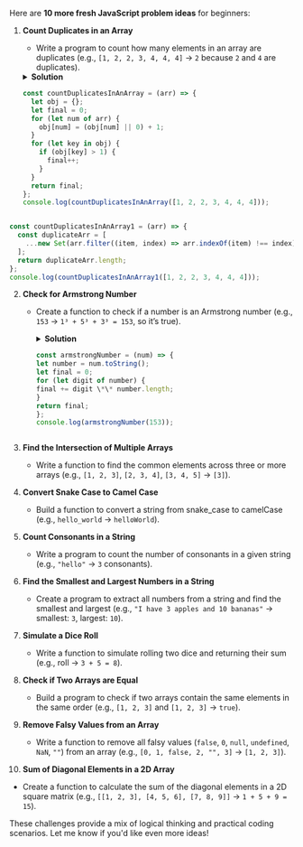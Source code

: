 Here are **10 more fresh JavaScript problem ideas** for beginners:

1. **Count Duplicates in an Array**

   - Write a program to count how many elements in an array are duplicates (e.g., `[1, 2, 2, 3, 4, 4, 4]` → `2` because `2` and `4` are duplicates).
   <details>
   <summary><strong>Solution</strong> <summary>

   ```js
   const countDuplicatesInAnArray = (arr) => {
     let obj = {};
     let final = 0;
     for (let num of arr) {
       obj[num] = (obj[num] || 0) + 1;
     }
     for (let key in obj) {
       if (obj[key] > 1) {
         final++;
       }
     }
     return final;
   };
   console.log(countDuplicatesInAnArray([1, 2, 2, 3, 4, 4, 4]));
   ```

```js
const countDuplicatesInAnArray1 = (arr) => {
  const duplicateArr = [
    ...new Set(arr.filter((item, index) => arr.indexOf(item) !== index)),
  ];
  return duplicateArr.length;
};
console.log(countDuplicatesInAnArray1([1, 2, 2, 3, 4, 4, 4]));
```

   </details>

2. **Check for Armstrong Number**

   - Create a function to check if a number is an Armstrong number (e.g., `153` → `1³ + 5³ + 3³ = 153`, so it’s true).
     <details>
     <summary><strong>Solution</strong> <summary>

     ```js
     const armstrongNumber = (num) => {
     let number = num.toString();
     let final = 0;
     for (let digit of number) {
     final += digit \*\* number.length;
     }
     return final;
     };
     console.log(armstrongNumber(153));

     ```

     </details>

3. **Find the Intersection of Multiple Arrays**

   - Write a function to find the common elements across three or more arrays (e.g., `[1, 2, 3]`, `[2, 3, 4]`, `[3, 4, 5]` → `[3]`).

4. **Convert Snake Case to Camel Case**

   - Build a function to convert a string from snake_case to camelCase (e.g., `hello_world` → `helloWorld`).

5. **Count Consonants in a String**

   - Write a program to count the number of consonants in a given string (e.g., `"hello"` → `3` consonants).

6. **Find the Smallest and Largest Numbers in a String**

   - Create a program to extract all numbers from a string and find the smallest and largest (e.g., `"I have 3 apples and 10 bananas"` → smallest: `3`, largest: `10`).

7. **Simulate a Dice Roll**

   - Write a function to simulate rolling two dice and returning their sum (e.g., roll → `3 + 5 = 8`).

8. **Check if Two Arrays are Equal**

   - Build a program to check if two arrays contain the same elements in the same order (e.g., `[1, 2, 3]` and `[1, 2, 3]` → `true`).

9. **Remove Falsy Values from an Array**

   - Write a function to remove all falsy values (`false`, `0`, `null`, `undefined`, `NaN`, `""`) from an array (e.g., `[0, 1, false, 2, "", 3]` → `[1, 2, 3]`).

10. **Sum of Diagonal Elements in a 2D Array**

- Create a function to calculate the sum of the diagonal elements in a 2D square matrix (e.g., `[[1, 2, 3], [4, 5, 6], [7, 8, 9]]` → `1 + 5 + 9 = 15`).

These challenges provide a mix of logical thinking and practical coding scenarios. Let me know if you'd like even more ideas!
